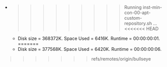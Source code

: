 * >>>>>>>>> Running inst-min-con-00-apt-custom-repository.sh ...
<<<<<<< HEAD
  * Disk size = 368372K. Space Used = 6416K. Runtime = 00:00:00:01.
=======
  * Disk size = 377568K. Space Used = 6420K. Runtime = 00:00:00:06.
>>>>>>> refs/remotes/origin/bullseye
